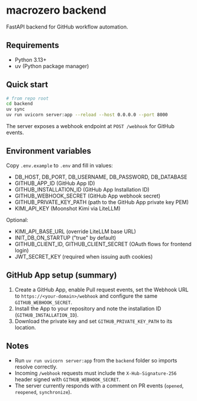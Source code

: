 # macrozero backend

FastAPI backend for GitHub workflow automation.

## Requirements

- Python 3.13+
- uv (Python package manager)

## Quick start

```bash
# from repo root
cd backend
uv sync
uv run uvicorn server:app --reload --host 0.0.0.0 --port 8000
```

The server exposes a webhook endpoint at `POST /webhook` for GitHub events.

## Environment variables

Copy `.env.example` to `.env` and fill in values:

- DB_HOST, DB_PORT, DB_USERNAME, DB_PASSWORD, DB_DATABASE
- GITHUB_APP_ID (GitHub App ID)
- GITHUB_INSTALLATION_ID (GitHub App Installation ID)
- GITHUB_WEBHOOK_SECRET (GitHub App webhook secret)
- GITHUB_PRIVATE_KEY_PATH (path to the GitHub App private key PEM)
- KIMI_API_KEY (Moonshot Kimi via LiteLLM)

Optional:
- KIMI_API_BASE_URL (override LiteLLM base URL)
- INIT_DB_ON_STARTUP ("true" by default)
- GITHUB_CLIENT_ID, GITHUB_CLIENT_SECRET (OAuth flows for frontend login)
- JWT_SECRET_KEY (required when issuing auth cookies)

## GitHub App setup (summary)

1) Create a GitHub App, enable Pull request events, set the Webhook URL to `https://<your-domain>/webhook` and configure the same `GITHUB_WEBHOOK_SECRET`.
2) Install the App to your repository and note the installation ID (`GITHUB_INSTALLATION_ID`).
3) Download the private key and set `GITHUB_PRIVATE_KEY_PATH` to its location.

## Notes

- Run `uv run uvicorn server:app` from the `backend` folder so imports resolve correctly.
- Incoming `/webhook` requests must include the `X-Hub-Signature-256` header signed with `GITHUB_WEBHOOK_SECRET`.
- The server currently responds with a comment on PR events (`opened`, `reopened`, `synchronize`).
